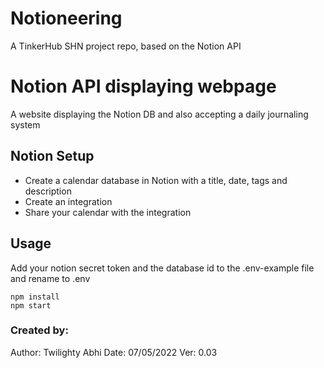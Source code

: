 # Notioneering
A TinkerHub SHN project repo, based on the Notion API 


# Notion API displaying webpage

A website displaying the Notion DB and also accepting a daily journaling system
## Notion Setup

- Create a calendar database in Notion with a title, date, tags and description
- Create an integration
- Share your calendar with the integration


## Usage

Add your notion secret token and the database id to the .env-example file and rename to .env

```
npm install
npm start
```
### Created by:
Author: Twilighty Abhi
Date: 07/05/2022
Ver: 0.03
